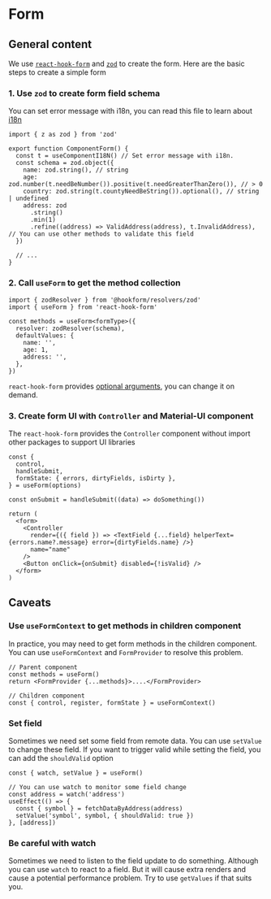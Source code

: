# Form

## General content

We use [`react-hook-form`](https://react-hook-form.com/) and [`zod`](https://github.com/colinhacks/zod#error-formatting) to create the form. Here are the basic steps to create a simple form

### 1. Use `zod` to create form field schema

You can set error message with i18n, you can read this file to learn about [i18n](internationalization.md)

```tsx
import { z as zod } from 'zod'

export function ComponentForm() {
  const t = useComponentI18N() // Set error message with i18n.
  const schema = zod.object({
    name: zod.string(), // string
    age: zod.number(t.needBeNumber()).positive(t.needGreaterThanZero()), // > 0
    country: zod.string(t.countyNeedBeString()).optional(), // string | undefined
    address: zod
      .string()
      .min(1)
      .refine((address) => ValidAddress(address), t.InvalidAddress), // You can use other methods to validate this field
  })

  // ...
}
```

### 2. Call `useForm` to get the method collection

```tsx
import { zodResolver } from '@hookform/resolvers/zod'
import { useForm } from 'react-hook-form'

const methods = useForm<formType>({
  resolver: zodResolver(schema),
  defaultValues: {
    name: '',
    age: 1,
    address: '',
  },
})
```

`react-hook-form` provides [optional arguments](https://react-hook-form.com/api/useform), you can change it on demand.

### 3. Create form UI with `Controller` and Material-UI component

The `react-hook-form` provides the `Controller` component without import other packages to support UI libraries

```tsx
const {
  control,
  handleSubmit,
  formState: { errors, dirtyFields, isDirty },
} = useForm(options)

const onSubmit = handleSubmit((data) => doSomething())

return (
  <form>
    <Controller
      render={({ field }) => <TextField {...field} helperText={errors.name?.message} error={dirtyFields.name} />}
      name="name"
    />
    <Button onClick={onSubmit} disabled={!isValid} />
  </form>
)
```

## Caveats

### Use `useFormContext` to get methods in children component

In practice, you may need to get form methods in the children component. You can use `useFormContext` and `FormProvider` to resolve this problem.

```tsx
// Parent component
const methods = useForm()
return <FormProvider {...methods}>....</FormProvider>

// Children component
const { control, register, formState } = useFormContext()
```

### Set field

Sometimes we need set some field from remote data. You can use `setValue` to change these field. If you want to trigger valid while setting the field, you can add the `shouldValid` option

```tsx
const { watch, setValue } = useForm()

// You can use watch to monitor some field change
const address = watch('address')
useEffect(() => {
  const { symbol } = fetchDataByAddress(address)
  setValue('symbol', symbol, { shouldValid: true })
}, [address])
```

### Be careful with watch

Sometimes we need to listen to the field update to do something. Although you can use `watch` to react to a field. But it will cause extra renders and cause a potential performance problem. Try to use `getValues` if that suits you.
